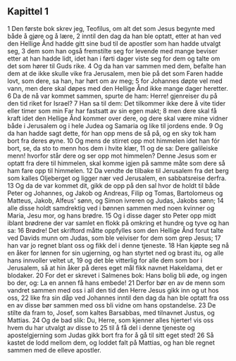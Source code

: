 ## Kapittel 1

1 Den første bok skrev jeg, Teofilus, om alt det som Jesus begynte med både å gjøre og å lære,
2 inntil den dag da han ble optatt, etter at han ved den Hellige Ånd hadde gitt sine bud til de apostler som han hadde utvalgt seg,
3 dem som han også fremstilte seg for levende med mange beviser etter at han hadde lidt, idet han i førti dager viste seg for dem og talte om det som hører til Guds rike.
4 Og da han var sammen med dem, befalte han dem at de ikke skulle vike fra Jerusalem, men bie på det som Faren hadde lovt, som dere, sa han, har hørt om av meg;
5 for Johannes døpte vel med vann, men dere skal døpes med den Hellige Ånd ikke mange dager heretter.
6 Da de nå var kommet sammen, spurte de ham: Herre! gjenreiser du på den tid riket for Israel?
7 Han sa til dem: Det tilkommer ikke dere å vite tider eller timer som min Far har fastsatt av sin egen makt;
8 men dere skal få kraft idet den Hellige Ånd kommer over dere, og dere skal være mine vidner både i Jerusalem og i hele Judea og Samaria og like til jordens ende.
9 Og da han hadde sagt dette, fór han opp mens de så på, og en sky tok ham bort fra deres øyne.
10 Og mens de stirret opp mot himmelen idet han fór bort, se, da sto to menn hos dem i hvite klær,
11 og de sa: Dere galileiske menn! hvorfor står dere og ser opp mot himmelen? Denne Jesus som er optatt fra dere til himmelen, skal komme igjen på samme måte som dere så ham fare opp til himmelen.
12 Da vendte de tilbake til Jerusalem fra det berg som kalles Oljeberget og ligger nær ved Jerusalem, en sabbatsreise derfra.
13 Og da de var kommet dit, gikk de opp på den sal hvor de holdt til både Peter og Johannes, og Jakob og Andreas, Filip og Tomas, Bartolomeus og Matteus, Jakob, Alfeus' sønn, og Simon ivreren og Judas, Jakobs sønn;
14 alle disse holdt samdrektig ved i bønnen sammen med noen kvinner og Maria, Jesu mor, og hans brødre.
15 Og i disse dager sto Peter opp midt iblant brødrene der var samlet en flokk på omkring et hundre og tyve og han sa:
16 Brødre! Det skriftord måtte oppfylles som den Hellige Ånd forut talte ved Davids munn om Judas, som ble veiviser for dem som grep Jesus;
17 han var jo regnet blant oss og fikk del i denne tjeneste.
18 Han kjøpte seg nå en åker for lønnen for sin ugjerning, og han styrtet ned og brast itu, og alle hans innvoller veltet ut,
19 og det ble vitterlig for alle dem som bor i Jerusalem, så at hin åker på deres eget mål fikk navnet Hakeldama, det er blodaker.
20 For det er skrevet i Salmenes bok: Hans bolig bli øde, og ingen bo der, og: La en annen få hans embede!
21 Derfor bør en av de menn som vandret sammen med oss i all den tid den Herre Jesus gikk inn og ut hos oss,
22 like fra sin dåp ved Johannes inntil den dag da han ble optatt fra oss en av disse bør sammen med oss bli vidne om hans opstandelse.
23 De stilte da fram to, Josef, som kaltes Barsabbas, med tilnavnet Justus, og Mattias.
24 Og de bad slik: Du, Herre, som kjenner alles hjerter! vis oss hvem du har utvalgt av disse to
25 til å få del i denne tjeneste og apostelgjerning som Judas gikk bort fra for å gå til sitt eget sted!
26 Så kastet de lodd mellom dem, og loddet falt på Mattias, og han ble regnet sammen med de elleve apostler.
